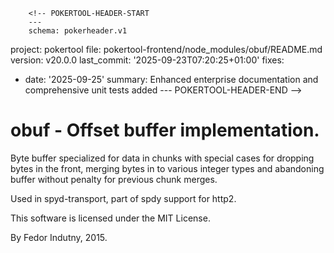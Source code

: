         <!-- POKERTOOL-HEADER-START
        ---
        schema: pokerheader.v1
project: pokertool
file: pokertool-frontend/node_modules/obuf/README.md
version: v20.0.0
last_commit: '2025-09-23T07:20:25+01:00'
fixes:
- date: '2025-09-25'
  summary: Enhanced enterprise documentation and comprehensive unit tests added
        ---
        POKERTOOL-HEADER-END -->
# obuf - Offset buffer implementation.

Byte buffer specialized for data in chunks with special cases for dropping
bytes in the front, merging bytes in to various integer types and
abandoning buffer without penalty for previous chunk merges.

Used in spyd-transport, part of spdy support for http2.

This software is licensed under the MIT License.

By Fedor Indutny, 2015.

